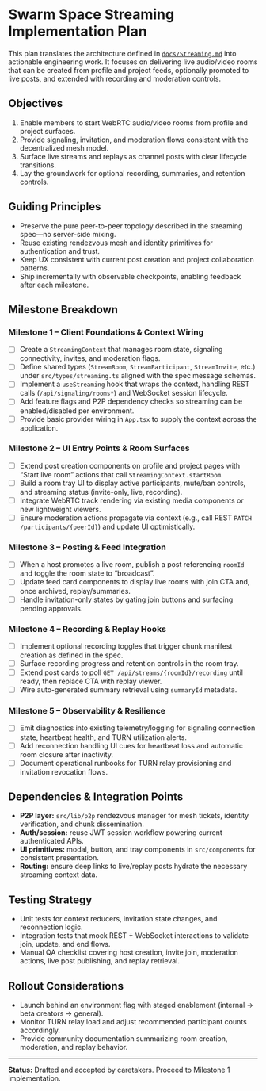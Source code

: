 # Swarm Space Streaming Implementation Plan

This plan translates the architecture defined in [`docs/Streaming.md`](./Streaming.md) into actionable engineering work. It focuses on delivering live audio/video rooms that can be created from profile and project feeds, optionally promoted to live posts, and extended with recording and moderation controls.

## Objectives

1. Enable members to start WebRTC audio/video rooms from profile and project surfaces.
2. Provide signaling, invitation, and moderation flows consistent with the decentralized mesh model.
3. Surface live streams and replays as channel posts with clear lifecycle transitions.
4. Lay the groundwork for optional recording, summaries, and retention controls.

## Guiding Principles

- Preserve the pure peer-to-peer topology described in the streaming spec—no server-side mixing.
- Reuse existing rendezvous mesh and identity primitives for authentication and trust.
- Keep UX consistent with current post creation and project collaboration patterns.
- Ship incrementally with observable checkpoints, enabling feedback after each milestone.

## Milestone Breakdown

### Milestone 1 – Client Foundations & Context Wiring

- [ ] Create a `StreamingContext` that manages room state, signaling connectivity, invites, and moderation flags.
- [ ] Define shared types (`StreamRoom`, `StreamParticipant`, `StreamInvite`, etc.) under `src/types/streaming.ts` aligned with the spec message schemas.
- [ ] Implement a `useStreaming` hook that wraps the context, handling REST calls (`/api/signaling/rooms*`) and WebSocket session lifecycle.
- [ ] Add feature flags and P2P dependency checks so streaming can be enabled/disabled per environment.
- [ ] Provide basic provider wiring in `App.tsx` to supply the context across the application.

### Milestone 2 – UI Entry Points & Room Surfaces

- [ ] Extend post creation components on profile and project pages with “Start live room” actions that call `StreamingContext.startRoom`.
- [ ] Build a room tray UI to display active participants, mute/ban controls, and streaming status (invite-only, live, recording).
- [ ] Integrate WebRTC track rendering via existing media components or new lightweight viewers.
- [ ] Ensure moderation actions propagate via context (e.g., call REST `PATCH /participants/{peerId}`) and update UI optimistically.

### Milestone 3 – Posting & Feed Integration

- [ ] When a host promotes a live room, publish a post referencing `roomId` and toggle the room state to “broadcast”.
- [ ] Update feed card components to display live rooms with join CTA and, once archived, replay/summaries.
- [ ] Handle invitation-only states by gating join buttons and surfacing pending approvals.

### Milestone 4 – Recording & Replay Hooks

- [ ] Implement optional recording toggles that trigger chunk manifest creation as defined in the spec.
- [ ] Surface recording progress and retention controls in the room tray.
- [ ] Extend post cards to poll `GET /api/streams/{roomId}/recording` until ready, then replace CTA with replay viewer.
- [ ] Wire auto-generated summary retrieval using `summaryId` metadata.

### Milestone 5 – Observability & Resilience

- [ ] Emit diagnostics into existing telemetry/logging for signaling connection state, heartbeat health, and TURN utilization alerts.
- [ ] Add reconnection handling UI cues for heartbeat loss and automatic room closure after inactivity.
- [ ] Document operational runbooks for TURN relay provisioning and invitation revocation flows.

## Dependencies & Integration Points

- **P2P layer:** `src/lib/p2p` rendezvous manager for mesh tickets, identity verification, and chunk dissemination.
- **Auth/session:** reuse JWT session workflow powering current authenticated APIs.
- **UI primitives:** modal, button, and tray components in `src/components` for consistent presentation.
- **Routing:** ensure deep links to live/replay posts hydrate the necessary streaming context data.

## Testing Strategy

- Unit tests for context reducers, invitation state changes, and reconnection logic.
- Integration tests that mock REST + WebSocket interactions to validate join, update, and end flows.
- Manual QA checklist covering host creation, invite join, moderation actions, live post publishing, and replay retrieval.

## Rollout Considerations

- Launch behind an environment flag with staged enablement (internal → beta creators → general).
- Monitor TURN relay load and adjust recommended participant counts accordingly.
- Provide community documentation summarizing room creation, moderation, and replay behavior.

---

**Status:** Drafted and accepted by caretakers. Proceed to Milestone 1 implementation.
